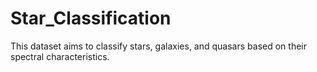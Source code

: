 # Star_Classification
 This dataset aims to classify stars, galaxies, and quasars based on their spectral characteristics.
